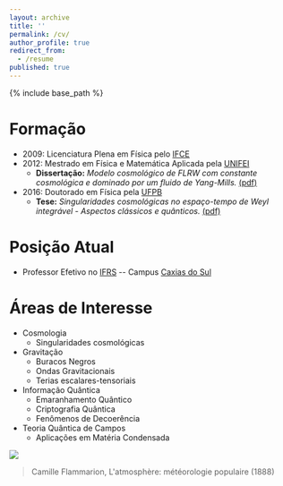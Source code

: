 ```yaml
---
layout: archive
title: ''
permalink: /cv/
author_profile: true
redirect_from:
  - /resume
published: true
---
```


{% include base_path %}

Formação
======
* 2009: Licenciatura Plena em Física pelo [IFCE](http://ifce.edu.br/)
* 2012: Mestrado em Física e Matemática Aplicada pela [UNIFEI](https://www.unifei.edu.br/)
	* **Dissertação:** _Modelo cosmológico de FLRW com constante cosmológica e dominado por um fluido de Yang-Mills._ [(pdf)](https://saturno.unifei.edu.br/bim/0039516.pdf)
* 2016: Doutorado em Física pela [UFPB](http://www.ufpb.br/)
	* **Tese:** _Singularidades cosmológicas no espaço-tempo de Weyl integrável - Aspectos clássicos e quânticos._ [(pdf)](http://tede.biblioteca.ufpb.br/bitstream/tede/9567/2/arquivototal.pdf)

Posição Atual
======
* Professor Efetivo no [IFRS](http://ifrs.edu.br/) -- Campus [Caxias do Sul](http://www.caxias.ifrs.edu.br)
  
Áreas de Interesse
======
* Cosmologia
  * Singularidades cosmológicas
* Gravitação
  * Buracos Negros
  * Ondas Gravitacionais
  * Terias escalares-tensoriais
* Informação Quântica
  * Emaranhamento Quântico
  * Criptografia Quântica
  * Fenômenos de Decoerência
* Teoria Quântica de Campos
  * Aplicações em Matéria Condensada

![](https://abbarreto.github.io/images/flammarion.jpg)
> Camille Flammarion, L'atmosphère: météorologie populaire (1888)
